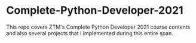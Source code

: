 # Complete-Python-Developer-2021
This repo covers ZTM's Complete Python Developer 2021 course contents and also several projects that I implemented during this entire span.  
